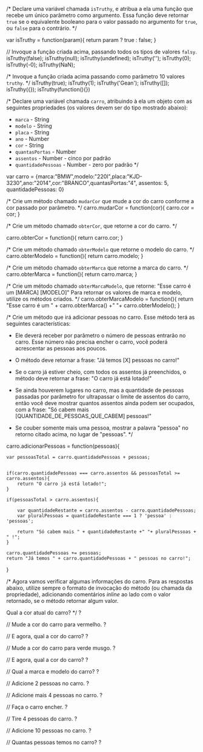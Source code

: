 /*
Declare uma variável chamada `isTruthy`, e atribua a ela uma função que recebe
um único parâmetro como argumento. Essa função deve retornar `true` se o
equivalente booleano para o valor passado no argumento for `true`, ou `false`
para o contrário.
*/

var isTruthy = function(param){
	return param ? true : false; 
}


// Invoque a função criada acima, passando todos os tipos de valores `falsy`.
isTruthy(false);
isTruthy(null);
isTruthy(undefined);
isTruthy('');
isTruthy(0);
isTruthy(-0);
isTruthy(NaN);

/*
Invoque a função criada acima passando como parâmetro 10 valores `truthy`.
*/
isTruthy(true);
isTruthy(1);
isTruthy('Gean');
isTruthy([]);
isTruthy({});
isTruthy(function(){})

/*
Declare uma variável chamada `carro`, atribuindo à ela um objeto com as
seguintes propriedades (os valores devem ser do tipo mostrado abaixo):
- `marca` - String
- `modelo` - String
- `placa` - String
- `ano` - Number
- `cor` - String
- `quantasPortas` - Number
- `assentos` - Number - cinco por padrão
- `quantidadePessoas` - Number - zero por padrão
*/

var carro = {marca:"BMW",modelo:"220I",placa:"KJD-3230",ano:"2014",cor:"BRANCO",quantasPortas:"4", assentos: 5, quantidadePessoas: 0}

/*
Crie um método chamado `mudarCor` que mude a cor do carro conforme a cor
passado por parâmetro.
*/
carro.mudarCor = function(cor){
	carro.cor = cor;
}

/*
Crie um método chamado `obterCor`, que retorne a cor do carro.
*/

carro.obterCor = function(){
	return carro.cor;
}

/*
Crie um método chamado `obterModelo` que retorne o modelo do carro.
*/
carro.obterModelo = function(){
	return carro.modelo;
}

/*
Crie um método chamado `obterMarca` que retorne a marca do carro.
*/
carro.obterMarca = function(){
	return carro.marca;
}

/*
Crie um método chamado `obterMarcaModelo`, que retorne:
"Esse carro é um [MARCA] [MODELO]"
Para retornar os valores de marca e modelo, utilize os métodos criados.
*/
carro.obterMarcaModelo = function(){
	return "Esse carro é um " + carro.obterMarca() +" "+ carro.obterModelo();
}



/*
Crie um método que irá adicionar pessoas no carro. Esse método terá as
seguintes características:

- Ele deverá receber por parâmetro o número de pessoas entrarão no carro. Esse
número não precisa encher o carro, você poderá acrescentar as pessoas aos
poucos.

- O método deve retornar a frase: "Já temos [X] pessoas no carro!"

- Se o carro já estiver cheio, com todos os assentos já preenchidos, o método
deve retornar a frase: "O carro já está lotado!"

- Se ainda houverem lugares no carro, mas a quantidade de pessoas passadas por
parâmetro for ultrapassar o limite de assentos do carro, então você deve
mostrar quantos assentos ainda podem ser ocupados, com a frase:
"Só cabem mais [QUANTIDADE_DE_PESSOAS_QUE_CABEM] pessoas!"

- Se couber somente mais uma pessoa, mostrar a palavra "pessoa" no retorno
citado acima, no lugar de "pessoas".
*/

carro.adicionarPessoas = function(pessoas){

	var pessoasTotal = carro.quantidadePessoas + pessoas;


	if(carro.quantidadePessoas === carro.assentos && pessoasTotal >= carro.assentos){
		return "O carro já está lotado!";
	}
	
	if(pessoasTotal > carro.assentos){

		var quantidadeRestante = carro.assentos - carro.quantidadePessoas;
		var pluralPessoas = quantidadeRestante === 1 ? 'pessoa' : 'pessoas';

		return "Só cabem mais " + quantidadeRestante +" "+ pluralPessoas + " !";
	}

	carro.quantidadePessoas += pessoas;
	return "Já temos " + carro.quantidadePessoas + " pessoas no carro!";
}

/*
Agora vamos verificar algumas informações do carro. Para as respostas abaixo,
utilize sempre o formato de invocação do método (ou chamada da propriedade),
adicionando comentários _inline_ ao lado com o valor retornado, se o método
retornar algum valor.

Qual a cor atual do carro?
*/
?

// Mude a cor do carro para vermelho.
?

// E agora, qual a cor do carro?
?

// Mude a cor do carro para verde musgo.
?

// E agora, qual a cor do carro?
?

// Qual a marca e modelo do carro?
?

// Adicione 2 pessoas no carro.
?

// Adicione mais 4 pessoas no carro.
?

// Faça o carro encher.
?

// Tire 4 pessoas do carro.
?

// Adicione 10 pessoas no carro.
?

// Quantas pessoas temos no carro?
?
